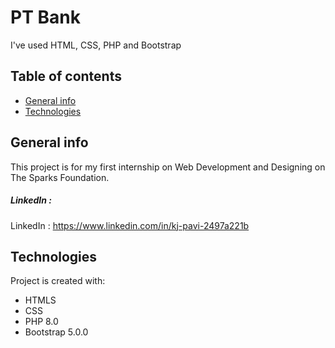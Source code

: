 # PT Bank

I've used HTML, CSS, PHP and Bootstrap
## Table of contents
* [General info](#general-info)
* [Technologies](#technologies)

## General info
This project is for my first internship on Web Development and Designing on The Sparks Foundation. 
##### LinkedIn : 
LinkedIn : https://www.linkedin.com/in/kj-pavi-2497a221b
	
## Technologies
Project is created with:
* HTMLS
* CSS
* PHP 8.0
* Bootstrap 5.0.0
	

